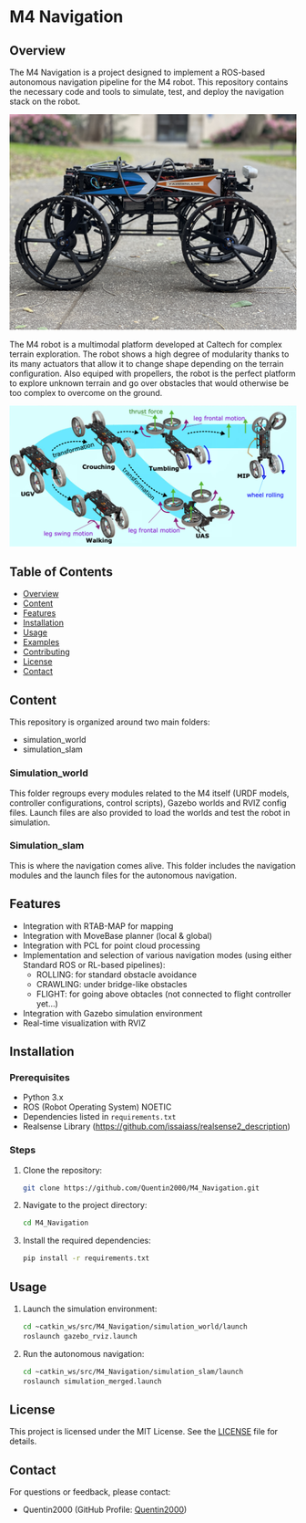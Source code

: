 # M4 Navigation

## Overview
The M4 Navigation is a project designed to implement a ROS-based autonomous navigation pipeline for the M4 robot. This repository contains the necessary code and tools to simulate, test, and deploy the navigation stack on the robot.

![M4 Robot](images/M4.jpg)

The M4 robot is a multimodal platform developed at Caltech for complex terrain exploration. The robot shows a high degree of modularity thanks to its many actuators that allow it to change shape depending on the terrain configuration. Also equiped with propellers, the robot is the perfect platform to explore unknown terrain and go over obstacles that would otherwise be too complex to overcome on the ground.

![M4 Modes](images/M4_modularity.png)

## Table of Contents
- [Overview](#overview)
- [Content](#content)
- [Features](#features)
- [Installation](#installation)
- [Usage](#usage)
- [Examples](#examples)
- [Contributing](#contributing)
- [License](#license)
- [Contact](#contact)


## Content

This repository is organized around two main folders:
- simulation_world
- simulation_slam

### Simulation_world

This folder regroups every modules related to the M4 itself (URDF models, controller configurations, control scripts), Gazebo worlds and RVIZ config files. Launch files are also provided to load the worlds and test the robot in simulation.

### Simulation_slam

This is where the navigation comes alive. This folder includes the navigation modules and the launch files for the autonomous navigation.

## Features
- Integration with RTAB-MAP for mapping
- Integration with MoveBase planner (local & global)
- Integration with PCL for point cloud processing
- Implementation and selection of various navigation modes (using either Standard ROS or RL-based pipelines):
  - ROLLING: for standard obstacle avoidance
  - CRAWLING: under bridge-like obstacles
  - FLIGHT: for going above obtacles (not connected to flight controller yet...)
- Integration with Gazebo simulation environment
- Real-time visualization with RVIZ


## Installation
### Prerequisites
- Python 3.x
- ROS (Robot Operating System) NOETIC
- Dependencies listed in `requirements.txt`
- Realsense Library (https://github.com/issaiass/realsense2_description)

### Steps
1. Clone the repository:
    ```sh
    git clone https://github.com/Quentin2000/M4_Navigation.git
    ```
2. Navigate to the project directory:
    ```sh
    cd M4_Navigation
    ```
3. Install the required dependencies:
    ```sh
    pip install -r requirements.txt
    ```

## Usage
1. Launch the simulation environment:
    ```sh
    cd ~catkin_ws/src/M4_Navigation/simulation_world/launch
    roslaunch gazebo_rviz.launch
    ```
2. Run the autonomous navigation:
    ```sh
    cd ~catkin_ws/src/M4_Navigation/simulation_slam/launch
    roslaunch simulation_merged.launch
    ```

## License
This project is licensed under the MIT License. See the [LICENSE](LICENSE) file for details.

## Contact
For questions or feedback, please contact:
- Quentin2000 (GitHub Profile: [Quentin2000](https://github.com/Quentin2000))

